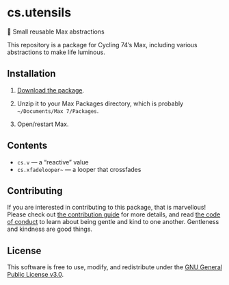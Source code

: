 # cs.utensils
:fork_and_knife: Small reusable Max abstractions

This repository is a package for Cycling 74’s Max, including various abstractions to make life luminous.

## Installation

1. [Download the package](https://github.com/delucis/cs.utensils/archive/master.zip).

2. Unzip it to your Max Packages directory, which is probably `~/Documents/Max 7/Packages`.

3. Open/restart Max.

## Contents

- `cs.v` — a “reactive” value
- `cs.xfadelooper~` — a looper that crossfades

## Contributing

If you are interested in contributing to this package, that is marvellous! Please check out [the contribution guide](/CONTRIBUTING.md) for more details, and read [the code of conduct](CODE_OF_CONDUCT.md) to learn about being gentle and kind to one another. Gentleness and kindness are good things.

## License

This software is free to use, modify, and redistribute under the [GNU General Public License v3.0](/LICENSE).
